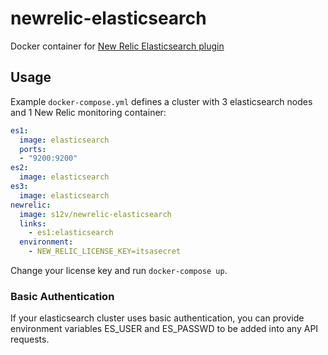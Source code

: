 # newrelic-elasticsearch

Docker container for [New Relic Elasticsearch plugin](https://github.com/s12v/newrelic-elasticsearch)


## Usage

Example `docker-compose.yml` defines a cluster with 3 elasticsearch nodes and 1 New Relic monitoring container:

```yml
es1:
  image: elasticsearch
  ports:
  - "9200:9200"
es2:
  image: elasticsearch
es3:
  image: elasticsearch
newrelic:
  image: s12v/newrelic-elasticsearch
  links:
    - es1:elasticsearch
  environment:
    - NEW_RELIC_LICENSE_KEY=itsasecret
```

Change your license key and run `docker-compose up`.


### Basic Authentication

If your elasticsearch cluster uses basic authentication, you can provide environment variables ES_USER and ES_PASSWD to be added into any API requests.

